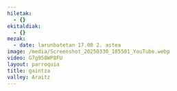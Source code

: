```yaml
---
hiletak:
  - {}
ekitaldiak:
  - {}
mezak:
  - date: larunbatetan 17.00 2. astea
image: /media/Screenshot_20250330_185501_YouTube.webp
video: G7g958WP8FU
layout: parroquia
title: gaintza
valley: Araitz
---
```

